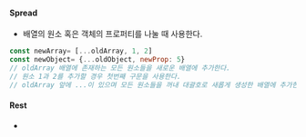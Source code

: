 #### Spread
- 배열의 원소 혹은 객체의 프로퍼티를 나눌 때 사용한다.
``` JavaScript
const newArray= [...oldArray, 1, 2]
const newObject= {...oldObject, newProp: 5}
// oldArray 배열에 존재하는 모든 원소들을 새로운 배열에 추가한다.
// 원소 1과 2를 추가할 경우 첫번째 구문을 사용한다.
// oldArray 앞에 ...이 있으며 모든 원소들을 꺼내 대괄호로 새롭게 생성한 배열에 추가한다.
```

#### Rest
- 
